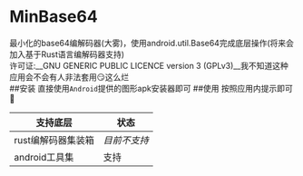 # MinBase64
最小化的base64编解码器(大雾)，使用android.util.Base64完成底层操作(将来会加入基于Rust语言编解码器支持)<br>
许可证:__GNU GENERIC PUBLIC LICENCE version 3 (GPLv3)__我不知道这种应用会不会有人非法套用:smirk:这么烂<br>
##安装
直接使用`Android`提供的图形apk安装器即可
##使用
按照应用内提示即可:pill:

支持底层|状态
--|--
rust编解码器集装箱 | *目前不支持*
android工具集 | 支持


